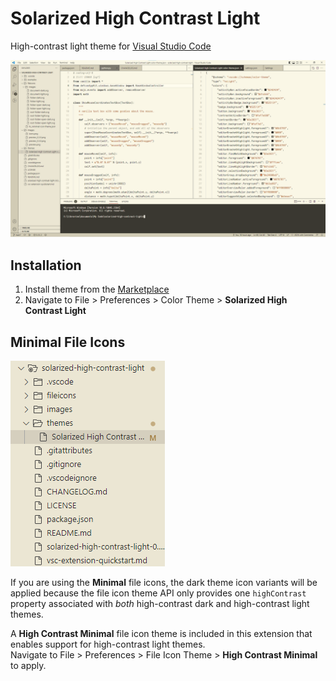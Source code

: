 # Solarized High Contrast Light
High-contrast light theme for [Visual Studio Code](https://code.visualstudio.com/)

![Screenshot of the Solarized High Contrast Light theme in Visual Studio Code. The editor is split into two panels arranged side-by-side, the left panel displaying Python code and the right panel displaying a JSON file.](images/preview_0.3.0.png)

## Installation
1. Install theme from the [Marketplace](https://marketplace.visualstudio.com/items?itemName=tiny.solarized-high-contrast-light)
2. Navigate to File > Preferences > Color Theme > **Solarized High Contrast Light**

## Minimal File Icons
![High Contrast Minimal file icons](images/icons.png)

If you are using the **Minimal** file icons, the dark theme icon variants will be applied because the file icon theme API only provides one `highContrast` property associated with *both* high-contrast dark and high-contrast light themes.

A **High Contrast Minimal** file icon theme is included in this extension that enables support for high-contrast light themes.  
Navigate to File > Preferences > File Icon Theme > **High Contrast Minimal** to apply.